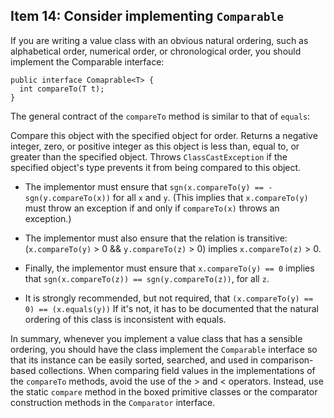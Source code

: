 ## Item 14: Consider implementing `Comparable`

If you are writing a value class with an obvious natural ordering, such as alphabetical order, numerical order,
or chronological order, you should implement the Comparable interface:

    public interface Comaprable<T> {
      int compareTo(T t);
    }

The general contract of the `compareTo` method is similar to that of `equals`:

Compare this object with the specified object for order. Returns a negative integer, zero, or positive integer
as this object is less than, equal to, or greater than the specified object.
Throws `ClassCastException` if the specified object's type prevents it from being compared to this object.

- The implementor must ensure that `sgn(x.compareTo(y) == -sgn(y.compareTo(x))`
  for all `x` and `y`. (This implies that `x.compareTo(y)` must throw an exception
  if and only if `compareTo(x)` throws an exception.)

- The implementor must also ensure that the relation is transitive:
  (`x.compareTo(y)` > 0 && `y.compareTo(z)` > 0) implies `x.compareTo(z)` > 0.

- Finally, the implementor must ensure that `x.compareTo(y) == 0` implies that 
  `sgn(x.compareTo(z)) == sgn(y.compareTo(z))`, for all `z`.

- It is strongly recommended, but not required, that `(x.compareTo(y) == 0) == (x.equals(y))`
  If it's not, it has to be documented that the natural ordering of this class is inconsistent with equals.

In summary, whenever you implement a value class that has a sensible ordering,
you should have the class implement the `Comparable` interface so that its instance can be easily sorted, searched,
and used in comparison-based collections. When comparing field values in the implementations of the `compareTo` methods,
avoid the use of the > and < operators. Instead, use the static `compare` method in the boxed primitive classes
or the comparator construction methods in the `Comparator` interface.